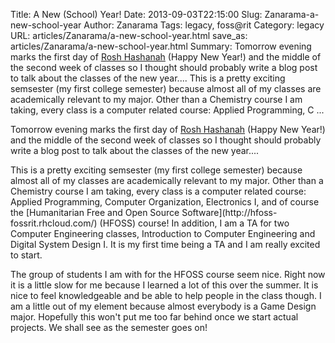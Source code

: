 Title: A New (School) Year!
Date: 2013-09-03T22:15:00
Slug: Zanarama-a-new-school-year
Author: Zanarama
Tags: legacy, foss@rit
Category: legacy
URL: articles/Zanarama/a-new-school-year.html
save_as: articles/Zanarama/a-new-school-year.html
Summary: Tomorrow evening marks the first day of [Rosh Hashanah](http://en.wikipedia.org/wiki/Rosh_Hashanah) (Happy New Year!) and the middle of the second week of classes so I thought should probably write a blog post to talk about the classes of the new year....  This is a pretty exciting semsester (my first college semester) because almost all of my classes are academically relevant to my major. Other than a Chemistry course I am taking, every class is a computer related course: Applied Programming, C ... 

Tomorrow evening marks the first day of [Rosh
Hashanah](http://en.wikipedia.org/wiki/Rosh_Hashanah) (Happy New Year!) and
the middle of the second week of classes so I thought should probably write a
blog post to talk about the classes of the new year....

This is a pretty exciting semsester (my first college semester) because almost
all of my classes are academically relevant to my major. Other than a
Chemistry course I am taking, every class is a computer related course:
Applied Programming, Computer Organization, Electronics I, and of course the
[Humanitarian Free and Open Source Software](http://hfoss-
fossrit.rhcloud.com/) (HFOSS) course! In addition, I am a TA for two Computer
Engineering classes, Introduction to Computer Engineering and Digital System
Design I. It is my first time being a TA and I am really excited to start.

The group of students I am with for the HFOSS course seem nice. Right now it
is a little slow for me because I learned a lot of this over the summer. It is
nice to feel knowledgeable and be able to help people in the class though. I
am a little out of my element because almost everybody is a Game Design major.
Hopefully this won't put me too far behind once we start actual projects. We
shall see as the semester goes on!

